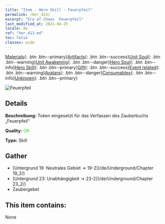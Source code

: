 ```yaml
---
title: "Item - Hero Skill - Feuerpfeil"
permalink: /her_413/
excerpt: "Era of Chaos  Feuerpfeil"
last_modified_at: 2021-04-25
locale: de
ref: "her_413.md"
toc: false
classes: wide
---
```

 [Materials](/ItemsDE/){: .btn .btn--primary}[Artifacts](/ItemsDE/Artifacts/){: .btn .btn--success}[Unit Soul](/ItemsDE/UnitSoul/){: .btn .btn--warning}[Unit Awakening](/ItemsDE/UnitAwakening/){: .btn .btn--danger}[Hero Soul](/ItemsDE/HeroSoul/){: .btn .btn--info}[Hero Skill](/ItemsDE/HeroSkill/){: .btn .btn--primary}[Gift](/ItemsDE/Gift/){: .btn .btn--success}[Event related](/ItemsDE/Events/){: .btn .btn--warning}[Avatars](/ItemsDE/Avatars/){: .btn .btn--danger}[Consumables](/ItemsDE/Consumables/){: .btn .btn--info}[Unknown](/ItemsDE/Unknown/){: .btn .btn--primary}

 ![Feuerpfeil](/images/t/ps_liehuoshenjian.png)

## Details
 **Beschreibung:** Token eingesetzt für das Verfassen des Zauberbuchs „Feuerpfeil“

 **Quality:** <span style="color: #32CD32">OK</span>

 **Type:** Skill

## Gather

*    [Untergrund 19: Neutrales Gebiet -> 19-2](/de/Underground/Chapter 19_2/) 
*    [Untergrund 23: Unabhängigkeit -> 23-2](/de/Underground/Chapter 23_2/) 
*    Zaubergebet 

## This item contains:

  None

